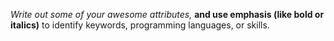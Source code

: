 *Write out some of your awesome attributes,*
**and use emphasis (like bold or italics)**
to identify keywords, programming languages, or skills. 
